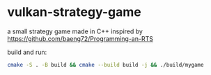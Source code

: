 # vulkan-strategy-game
a small strategy game made in C++ inspired by https://github.com/baeng72/Programming-an-RTS

build and run:
```bash
cmake -S . -B build && cmake --build build -j && ./build/mygame
```